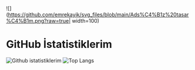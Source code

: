 
![](https://github.com/emrekayik/svg_files/blob/main/Ads%C4%B1z%20tasar%C4%B1m.png?raw=true| width=100)
# GitHub İstatistiklerim
![Github istatistiklerim](https://github-readme-stats.vercel.app/api?username=emrekayik&show_icons=true&theme=radical)
![Top Langs](https://github-readme-stats.vercel.app/api/top-langs/?username=emrekayik)

